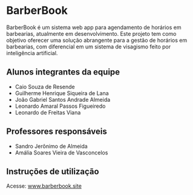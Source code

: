 # BarberBook

BarberBook é um sistema web app para agendamento de horários em barbearias, atualmente em desenvolvimento. Este projeto tem como objetivo oferecer uma solução abrangente para a gestão de horários em barbearias, com diferencial em um sistema de visagismo feito por inteligência artificial.

## Alunos integrantes da equipe

* Caio Souza de Resende
* Guilherme Henrique Siqueira de Lana
* João Gabriel Santos Andrade Almeida
* Leonardo Amaral Passos Figueiredo
* Leonardo de Freitas Viana

## Professores responsáveis

* Sandro Jerônimo de Almeida
* Amália Soares Vieira de Vasconcelos

## Instruções de utilização

Acesse: www.barberbook.site